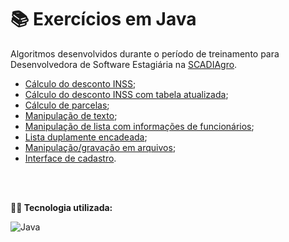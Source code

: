 # 📚 Exercícios em Java
Algoritmos desenvolvidos durante o período de treinamento para Desenvolvedora de Software Estagiária na [SCADIAgro](https://scadiagro.com.br/).

- [Cálculo do desconto INSS](https://github.com/juliakonflanz/treinamentoScadi/tree/main/calculoDescontoINSS);
- [Cálculo do desconto INSS com tabela atualizada](https://github.com/juliakonflanz/treinamentoScadi/tree/main/calculoDescontoINSS2);
- [Cálculo de parcelas](https://github.com/juliakonflanz/treinamentoScadi/tree/main/parcelamentoEmprestimo);
- [Manipulação de texto](https://github.com/juliakonflanz/treinamentoScadi/tree/main/manipulacaoTexto);
- [Manipulação de lista com informações de funcionários](https://github.com/juliakonflanz/treinamentoScadi/tree/main/infoFuncionarios);
- [Lista duplamente encadeada](https://github.com/juliakonflanz/treinamentoScadi/tree/main/listaDuplamenteEcadeada);
- [Manipulação/gravação em arquivos](https://github.com/juliakonflanz/treinamentoScadi/tree/main/manipulacaoArquivos);
- [Interface de cadastro](https://github.com/juliakonflanz/treinamentoScadi/tree/main/interfaceCadastro).

<br/>
<br/>

**👩‍💻 Tecnologia utilizada:** <br/>
<div style="display: inline_block">
  <img align="center" alt="Java" src="https://img.shields.io/badge/Java-ED8B00?style=for-the-badge&logo=java&logoColor=white" />
